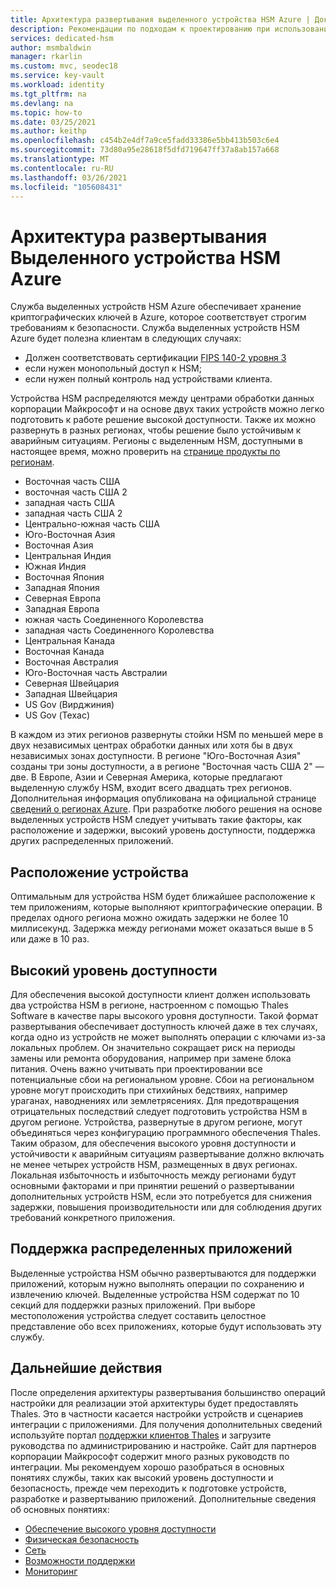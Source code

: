 ```yaml
---
title: Архитектура развертывания выделенного устройства HSM Azure | Документация Майкрософт
description: Рекомендации по подходам к проектированию при использовании выделенного устройства HSM Azure как составной части архитектуры приложения
services: dedicated-hsm
author: msmbaldwin
manager: rkarlin
ms.custom: mvc, seodec18
ms.service: key-vault
ms.workload: identity
ms.tgt_pltfrm: na
ms.devlang: na
ms.topic: how-to
ms.date: 03/25/2021
ms.author: keithp
ms.openlocfilehash: c454b2e4df7a9ce5fadd33386e5bb413b503c6e4
ms.sourcegitcommit: 73d80a95e28618f5dfd719647ff37a8ab157a668
ms.translationtype: MT
ms.contentlocale: ru-RU
ms.lasthandoff: 03/26/2021
ms.locfileid: "105608431"
---
```

# <a name="azure-dedicated-hsm-deployment-architecture"></a>Архитектура развертывания Выделенного устройства HSM Azure

Служба выделенных устройств HSM Azure обеспечивает хранение криптографических ключей в Azure, которое соответствует строгим требованиям к безопасности. Служба выделенных устройств HSM Azure будет полезна клиентам в следующих случаях:

* Должен соответствовать сертификации [FIPS 140-2 уровня 3](https://csrc.nist.gov/publications/detail/fips/140/2/final)
* если нужен монопольный доступ к HSM;
* если нужен полный контроль над устройствами клиента.

Устройства HSM распределяются между центрами обработки данных корпорации Майкрософт и на основе двух таких устройств можно легко подготовить к работе решение высокой доступности. Также их можно развернуть в разных регионах, чтобы решение было устойчивым к аварийным ситуациям. Регионы с выделенным HSM, доступными в настоящее время, можно проверить на [странице продукты по регионам](https://azure.microsoft.com/global-infrastructure/services/?products=azure-dedicated-hsm). 

* Восточная часть США
* восточная часть США 2
* западная часть США
* западная часть США 2
* Центрально-южная часть США
* Юго-Восточная Азия
* Восточная Азия
* Центральная Индия
* Южная Индия
* Восточная Япония
* Западная Япония
* Северная Европа
* Западная Европа
* южная часть Соединенного Королевства
* западная часть Соединенного Королевства
* Центральная Канада
* Восточная Канада
* Восточная Австралия
* Юго-Восточная часть Австралии
* Северная Швейцария
* Западная Швейцария
* US Gov (Вирджиния)
* US Gov (Техас)

В каждом из этих регионов развернуты стойки HSM по меньшей мере в двух независимых центрах обработки данных или хотя бы в двух независимых зонах доступности. В регионе "Юго-Восточная Азия" созданы три зоны доступности, а в регионе "Восточная часть США 2" — две. В Европе, Азии и Северная Америка, которые предлагают выделенную службу HSM, входит всего двадцать трех регионов. Дополнительная информация опубликована на официальной странице [сведений о регионах Azure](https://azure.microsoft.com/global-infrastructure/regions/).
При разработке любого решения на основе выделенных устройств HSM следует учитывать такие факторы, как расположение и задержки, высокий уровень доступности, поддержка других распределенных приложений.

## <a name="device-location"></a>Расположение устройства

Оптимальным для устройства HSM будет ближайшее расположение к тем приложениям, которые выполняют криптографические операции. В пределах одного региона можно ожидать задержки не более 10 миллисекунд. Задержка между регионами может оказаться выше в 5 или даже в 10 раз.

## <a name="high-availability"></a>Высокий уровень доступности

Для обеспечения высокой доступности клиент должен использовать два устройства HSM в регионе, настроенном с помощью Thales Software в качестве пары высокого уровня доступности. Такой формат развертывания обеспечивает доступность ключей даже в тех случаях, когда одно из устройств не может выполнять операции с ключами из-за локальных проблем. Он значительно сокращает риск на периоды замены или ремонта оборудования, например при замене блока питания. Очень важно учитывать при проектировании все потенциальные сбои на региональном уровне. Сбои на региональном уровне могут происходить при стихийных бедствиях, например ураганах, наводнениях или землетрясениях. Для предотвращения отрицательных последствий следует подготовить устройства HSM в другом регионе. Устройства, развернутые в другом регионе, могут объединяться через конфигурацию программного обеспечения Thales. Таким образом, для обеспечения высокого уровня доступности и устойчивости к аварийным ситуациям развертывание должно включать не менее четырех устройств HSM, размещенных в двух регионах. Локальная избыточность и избыточность между регионами будут основными факторами и при принятии решений о развертывании дополнительных устройств HSM, если это потребуется для снижения задержки, повышения производительности или для соблюдения других требований конкретного приложения.

## <a name="distributed-application-support"></a>Поддержка распределенных приложений

Выделенные устройства HSM обычно развертываются для поддержки приложений, которым нужно выполнять операции по сохранению и извлечению ключей. Выделенные устройства HSM содержат по 10 секций для поддержки разных приложений. При выборе местоположения устройства следует составить целостное представление обо всех приложениях, которые будут использовать эту службу.

## <a name="next-steps"></a>Дальнейшие действия

После определения архитектуры развертывания большинство операций настройки для реализации этой архитектуры будет предоставлять Thales. Это в частности касается настройки устройств и сценариев интеграции с приложениями. Для получения дополнительных сведений используйте портал [поддержки клиентов Thales](https://supportportal.thalesgroup.com/csm) и загрузите руководства по администрированию и настройке. Сайт для партнеров корпорации Майкрософт содержит много разных руководств по интеграции.
Мы рекомендуем хорошо разобраться в основных понятиях службы, таких как высокий уровень доступности и безопасность, прежде чем переходить к подготовке устройств, разработке и развертыванию приложений.
Дополнительные сведения об основных понятиях:

* [Обеспечение высокого уровня доступности](high-availability.md)
* [Физическая безопасность](physical-security.md)
* [Сеть](networking.md)
* [Возможности поддержки](supportability.md)
* [Мониторинг](monitoring.md)
